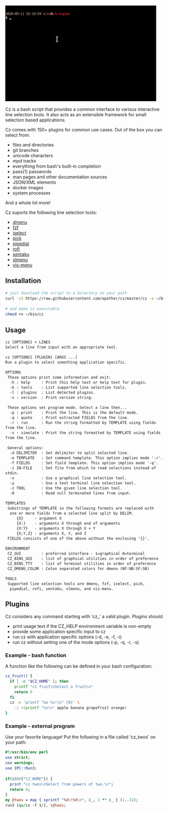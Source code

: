 ![cz example gif](/web/cz-ex1.gif)

Cz is a bash script that provides a common interface to various interactive line selection tools.
It also acts as an extensible framework for small selection based applications.

Cz comes with 150+ plugins for common use cases. Out of the box you can select from:

 - files and directories
 - git branches
 - unicode characters
 - mpd tracks
 - everything from bash's built-in completion
 - pass(1) passwords
 - man pages and other documentation sources
 - JSON/XML elements
 - docker images
 - system processes

And a whole lot more!

Cz suports the following line selection tools:
 - [dmenu](https://tools.suckless.org/dmenu)
 - [fzf](https://github.com/junegunn/fzf)
 - [iselect](http://www.ossp.org/pkg/tool/iselect)
 - [pick](https://github.com/mptre/pick)
 - [pipedial](https://code.reversed.top/user/xaizek/pipedial)
 - [rofi](https://github.com/davatorium/rofi)
 - [sentaku](https://github.com/rcmdnk/sentaku)
 - [slmenu](https://bitbucket.org/rafaelgg/slmenu)
 - [vis-menu](https://github.com/martanne/vis)


## Installation

```sh
# just download the script to a directory on your path
curl -sS https://raw.githubusercontent.com/apathor/cz/master/cz -o ~/bin/cz

# and make it executable
chmod +x ~/bin/cz

```

## Usage

```
cz [OPTIONS] < LINES
Select a line from input with an appropriate tool.

cz [OPTIONS] [PLUGIN] [ARGS ...]
Run a plugin to select something application specific.

OPTIONS
 These options print some information and exit:
  -h : help     : Print this help text or help text for plugin.
  -k : tools    : List supported line selection tools.
  -l : plugins  : List detected plugins.
  -v : version  : Print version string.

 These options set program mode. Select a line then...
  -p : print    : Print the line. This is the default mode.
  -q : quote    : Print extracted FIELDS from the line.
  -r : run      : Run the string formatted by TEMPLATE using fields from the line.
  -s : simulate : Print the string formatted by TEMPLATE using fields from the line.

 General options:
  -d DELIMITER  : Set delimiter to split selected line.
  -e TEMPLATE   : Set command template. This option implies mode '-r'.
  -f FIELDS     : Set field template. This option implies mode '-q'.
  -i IN-FILE    : Set file from which to read selections instead of stdin.
  -x            : Use a graphical line selection tool.
  -y            : Use a text terminal line selection tool.
  -z TOOL       : Use the given line selection tool.
  -0            : Read null terminated lines from input.

TEMPLATES
 Substrings of TEMPLATE in the following formats are replaced with
  one or more fields from a selected line split by DELIM.
     {X}     - argument X
     {X:}    - arguments X through end of arguments
     {X:Y}   - arguments X through X + Y
     {X,Y,Z} - arguments X, Y, and Z
 FIELDS consists of one of the above without the enclosing '{}'.

ENVIRONMENT
 CZ_GUI         : preferred interface - 1=graphical 0=terminal
 CZ_BINS_GUI    : list of graphical utilities in order of preference
 CZ_BINS_TTY    : list of terminal utilities in order of preference
 CZ_DMENU_COLOR : Colon separated colors for dmenu (NF:NB:SF:SB)

TOOLS
 Supported line selection tools are dmenu, fzf, iselect, pick,
  pipedial, rofi, sentaku, slmenu, and vis-menu.

```

## Plugins

Cz considers any command starting with 'cz_' a valid plugin.
Plugins should:
 - print usage text if the CZ_HELP environment variable is non-empty
 - provide some application specific input to cz
 - run cz with application specific options (-d, -e, -f, -i)
 - run cz without setting one of the mode options (-p, -q, -r, -s)


### Example - bash function

A function like the following can be defined in your bash configuration:

```sh
cz_fruit() {
  if [ -n "$CZ_HOME" ]; then
    printf "cz fruit\nSelect a fruit\n"
    return 0
  fi
  cz -e 'printf "Go %s!\n" {0}' \
    -i <(printf "%s\n" apple banana grapefruit orange)
}

```

### Example - external program

Use your favorite language! Put the following in a file called 'cz_twos' on your path:

```perl
#!/usr/bin/env perl
use strict;
use warnings;
use IPC::Run3;

if($ENV{"CZ_HOME"}) {
  print "cz twos\nSelect from powers of two.\n";
  return 0;
}
my @twos = map { sprintf "%d\t%d\n", $_, 2 ** $_ } (1..32);
run3 [qw/cz -f 1/], \@twos;

```
